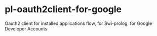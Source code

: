 pl-oauth2client-for-google
==========================

Oauth2 client for installed applications flow, for Swi-prolog, for Google Developer Accounts 
